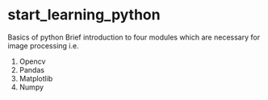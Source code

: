 # start_learning_python
 Basics of python
Brief introduction to four modules which are necessary for image processing i.e.
1. Opencv
2. Pandas
3. Matplotlib
4. Numpy
